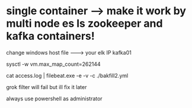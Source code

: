 # single container --> make it work by multi node es ls zookeeper and kafka containers!



change windows host file ---> your elk IP    kafka01




sysctl -w vm.max_map_count=262144





cat access.log | filebeat.exe -e -v -c ./bakfill2.yml



grok filter will fail but ill fix it later


always use powershell as administrator
